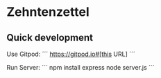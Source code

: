# Zehntenzettel

## Quick development

Use Gitpod:
´´´
https://gitpod.io#[this URL]
´´´

Run Server:
´´´
npm install express
node server.js
´´´